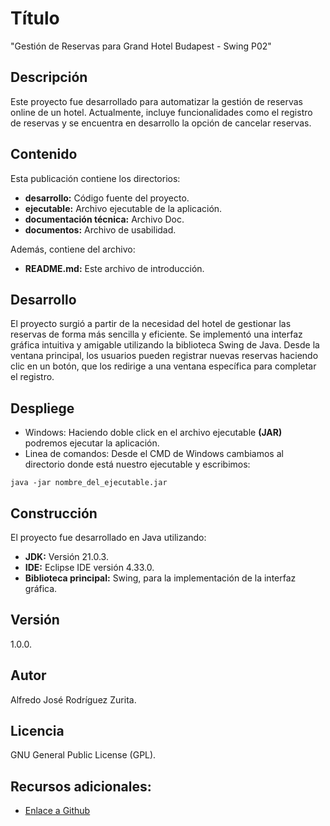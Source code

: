 # Título

"Gestión de Reservas para Grand Hotel Budapest - Swing P02"

## Descripción 

Este proyecto fue desarrollado para automatizar la gestión de reservas online de un hotel. Actualmente, incluye funcionalidades como el registro de reservas y se encuentra en desarrollo la opción de cancelar reservas.

## Contenido

Esta publicación contiene los directorios:
- **desarrollo:** Código fuente del proyecto.
- **ejecutable:** Archivo ejecutable de la aplicación.
- **documentación técnica:** Archivo Doc.
- **documentos:** Archivo de usabilidad.

Además, contiene del archivo:
- **README.md:** Este archivo de introducción.

## Desarrollo

El proyecto surgió a partir de la necesidad del hotel de gestionar las reservas de forma más sencilla y eficiente. Se implementó una interfaz gráfica intuitiva y amigable utilizando la biblioteca Swing de Java. Desde la ventana principal, los usuarios pueden registrar nuevas reservas haciendo clic en un botón, que los redirige a una ventana específica para completar el registro.

## Despliege

- Windows: Haciendo doble click en el archivo ejecutable **(JAR)** podremos ejecutar la aplicación.
- Linea de comandos: Desde el CMD de Windows cambiamos al directorio donde está nuestro ejecutable y escribimos:

`java -jar nombre_del_ejecutable.jar`

## Construcción

El proyecto fue desarrollado en Java utilizando:
- **JDK:** Versión 21.0.3.
- **IDE:** Eclipse IDE versión 4.33.0.
- **Biblioteca principal:** Swing, para la implementación de la interfaz gráfica.

## Versión

1.0.0.

## Autor

Alfredo José Rodríguez Zurita.

## Licencia

GNU General Public License (GPL).

## Recursos adicionales:
  - [Enlace a Github](https://github.com/freduki98/Swing_P02_compendio.git)
